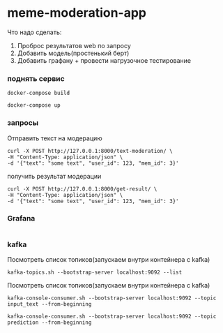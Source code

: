 # meme-moderation-app

Что надо сделать:

1) Проброс результатов web по запросу
2) Добавить модель(простенький берт) 
3) Добавить графану + провести нагрузочное тестирование


### поднять сервис

```
docker-compose build
```

```
docker-compose up
```

### запросы

Отправить текст на модерацию 
```
curl -X POST http://127.0.0.1:8000/text-moderation/ \
-H "Content-Type: application/json" \
-d '{"text": "some text", "user_id": 123, "mem_id": 3}'
```

получить результат модерации
```
curl -X POST http://127.0.0.1:8000/get-result/ \
-H "Content-Type: application/json" \
-d '{"text": "some text", "user_id": 123, "mem_id": 3}'
```
### Grafana

```

```

### kafka

Посмотреть список топиков(запускаем внутри контейнера с kafka)
```
kafka-topics.sh --bootstrap-server localhost:9092 --list
```

Посмотреть список топиков(запускаем внутри контейнера с kafka)
```
kafka-console-consumer.sh --bootstrap-server localhost:9092 --topic input_text --from-beginning
```

```
kafka-console-consumer.sh --bootstrap-server localhost:9092 --topic prediction --from-beginning
```